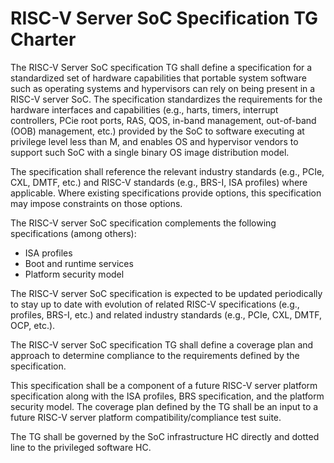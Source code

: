 # RISC-V Server SoC Specification TG Charter 

The RISC-V Server SoC specification TG shall define a specification for a standardized set of hardware capabilities that portable system software such as operating systems and hypervisors can rely on being present in a RISC-V server SoC. The specification standardizes the requirements for the hardware interfaces and capabilities (e.g., harts, timers, interrupt controllers, PCie root ports, RAS, QOS, in-band management, out-of-band (OOB) management, etc.) provided by the SoC to software executing at privilege level less than M, and enables OS and hypervisor vendors to support such SoC with a single binary OS image distribution model.

The specification shall reference the relevant industry standards (e.g., PCIe, CXL, DMTF, etc.) and RISC-V standards (e.g., BRS-I, ISA profiles) where applicable. Where existing specifications provide options, this specification may impose constraints on those options.

The RISC-V server SoC specification complements the following specifications (among others):
 - ISA profiles
 - Boot and runtime services
 - Platform security model

The RISC-V server SoC specification is expected to be updated periodically to stay up to date with evolution of related RISC-V specifications (e.g., profiles, BRS-I, etc.) and related industry standards (e.g., PCIe, CXL, DMTF, OCP, etc.).

The RISC-V server SoC specification TG shall define a coverage plan and approach to determine compliance to the requirements defined by the specification.

This specification shall be a component of a future RISC-V server platform specification along with the ISA profiles, BRS specification, and the platform security model. The coverage plan defined by the TG shall be an input to a future RISC-V server platform compatibility/compliance test suite.

The TG shall be governed by the SoC infrastructure HC directly and dotted line to the privileged software HC.
